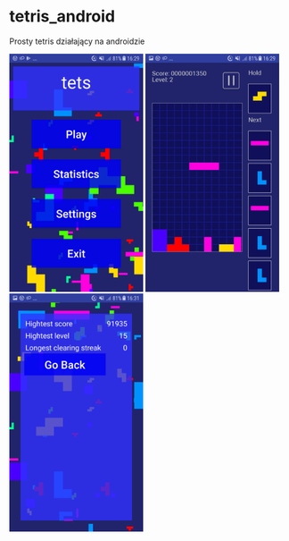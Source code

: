 # tetris_android

Prosty tetris działający na androidzie


<img src="https://github.com/snsv-dy/tetris_android/raw/master/Screenshot_20191214-162944.png" alt="screen1" width="240" height="426" />
<img src="https://github.com/snsv-dy/tetris_android/raw/master/Screenshot_20191214-162958.png" alt="screen1" width="240" height="426" />
<img src="https://github.com/snsv-dy/tetris_android/raw/master/Screenshot_20191214-163104.png" alt="screen1" width="240" height="426" />
